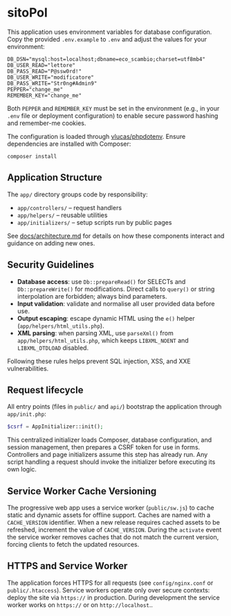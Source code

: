 # sitoPol

This application uses environment variables for database configuration. Copy the provided `.env.example` to `.env` and adjust the values for your environment:

```
DB_DSN="mysql:host=localhost;dbname=eco_scambio;charset=utf8mb4"
DB_USER_READ="lettore"
DB_PASS_READ="P@ssw0rd!"
DB_USER_WRITE="modificatore"
DB_PASS_WRITE="Str0ng#Admin9"
PEPPER="change_me"
REMEMBER_KEY="change_me"
```

Both `PEPPER` and `REMEMBER_KEY` must be set in the environment (e.g., in your `.env` file or deployment configuration) to enable secure password hashing and remember-me cookies.

The configuration is loaded through [vlucas/phpdotenv](https://github.com/vlucas/phpdotenv). Ensure dependencies are installed with Composer:

```
composer install
```

## Application Structure

The `app/` directory groups code by responsibility:

- `app/controllers/` – request handlers
- `app/helpers/` – reusable utilities
- `app/initializers/` – setup scripts run by public pages

See [docs/architecture.md](docs/architecture.md) for details on how these
components interact and guidance on adding new ones.

## Security Guidelines

- **Database access**: use `Db::prepareRead()` for SELECTs and `Db::prepareWrite()` for modifications. Direct calls to `query()` or string interpolation are forbidden; always bind parameters.
- **Input validation**: validate and normalise all user provided data before use.
- **Output escaping**: escape dynamic HTML using the `e()` helper (`app/helpers/html_utils.php`).
- **XML parsing**: when parsing XML, use `parseXml()` from `app/helpers/html_utils.php`, which keeps `LIBXML_NOENT` and `LIBXML_DTDLOAD` disabled.

Following these rules helps prevent SQL injection, XSS, and XXE vulnerabilities.

## Request lifecycle

All entry points (files in `public/` and `api/`) bootstrap the application through `app/init.php`:

```php
$csrf = AppInitializer::init();
```

This centralized initializer loads Composer, database configuration, and session management, then prepares a CSRF token for use in forms. Controllers and page initializers assume this step has already run. Any script handling a request should invoke the initializer before executing its own logic.

## Service Worker Cache Versioning

The progressive web app uses a service worker (`public/sw.js`) to cache static and dynamic assets for offline support. Caches are named with a `CACHE_VERSION` identifier. When a new release requires cached assets to be refreshed, increment the value of `CACHE_VERSION`. During the `activate` event the service worker removes caches that do not match the current version, forcing clients to fetch the updated resources.

## HTTPS and Service Worker

The application forces HTTPS for all requests (see `config/nginx.conf` or `public/.htaccess`). Service workers operate only over secure contexts: deploy the site via `https://` in production. During development the service worker works on `https://` or on `http://localhost`..
